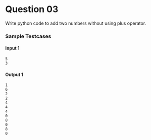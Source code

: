 # Question 03

Write python code to add two numbers without using plus operator.

### Sample Testcases

#### Input 1

```
5
3
```

#### Output 1

```
1
6
2
2
4
4
4
0
8
0
8
0
```
